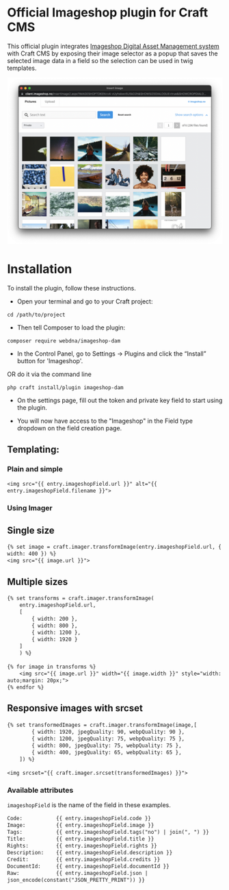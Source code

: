 # Official Imageshop plugin for Craft CMS

This official plugin integrates [Imageshop Digital Asset Management system](https://www.imageshop.org) with Craft CMS by exposing 
their image selector as a popup that saves the selected image data in a field so the selection 
can be used in twig templates.

 
 
 ![Screenshot](./screenshot.png)


# Installation

To install the plugin, follow these instructions.

- Open your terminal and go to your Craft project:

```` 
cd /path/to/project
````

- Then tell Composer to load the plugin:

```
composer require webdna/imageshop-dam
```
        
- In the Control Panel, go to Settings → Plugins and click the “Install” button for 'Imageshop'.

OR do it via the command line

```
php craft install/plugin imageshop-dam
```

- On the settings page, fill out the token and private key field to start using the plugin.

- You will now have access to the "Imageshop" in the Field type dropdown on the field creation page.

 
  
## Templating:


### Plain and simple

```twig
<img src="{{ entry.imageshopField.url }}" alt="{{ entry.imageshopField.filename }}">
```

### Using Imager

## Single size

```twig
{% set image = craft.imager.transformImage(entry.imageshopField.url, { width: 400 }) %}
<img src="{{ image.url }}">
```


## Multiple sizes
```twig
{% set transforms = craft.imager.transformImage(
    entry.imageshopField.url,
    [
        { width: 200 },
        { width: 800 },
        { width: 1200 },
        { width: 1920 }
    ]
    ) %}

{% for image in transforms %}
    <img src="{{ image.url }}" width="{{ image.width }}" style="width: auto;margin: 20px;">
{% endfor %}
```


## Responsive images with srcset

```twig
{% set transformedImages = craft.imager.transformImage(image,[
        { width: 1920, jpegQuality: 90, webpQuality: 90 },
        { width: 1200, jpegQuality: 75, webpQuality: 75 },
        { width: 800, jpegQuality: 75, webpQuality: 75 },
        { width: 400, jpegQuality: 65, webpQuality: 65 },
    ]) %}

<img srcset="{{ craft.imager.srcset(transformedImages) }}">
```
 
 
 
 
### Available attributes

```imageshopField``` is the name of the field in these examples.

 ```twig
Code:           {{ entry.imageshopField.code }}
Image:          {{ entry.imageshopField.image }}
Tags:           {{ entry.imageshopField.tags("no") | join(", ") }}
Title:          {{ entry.imageshopField.title }}
Rights:         {{ entry.imageshopField.rights }}
Description:    {{ entry.imageshopField.description }}
Credit:         {{ entry.imageshopField.credits }}
DocumentId:     {{ entry.imageshopField.documentId }}
Raw:            {{ entry.imageshopField.json | json_encode(constant("JSON_PRETTY_PRINT")) }}
```


